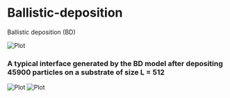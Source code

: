 # Ballistic-deposition
Ballistic deposition (BD)

![Plot](https://github.com/hesamedn/Ballistic-deposition/blob/main/BD.PNG)
### A typical interface generated by the BD model after depositing  45900 particles on a substrate of size L = 512 
![Plot](https://github.com/hesamedn/Ballistic-deposition/blob/main/final512_45900_15300.png)
![Plot](https://github.com/hesamedn/Ballistic-deposition/blob/main/BD_cor400.PNG)

